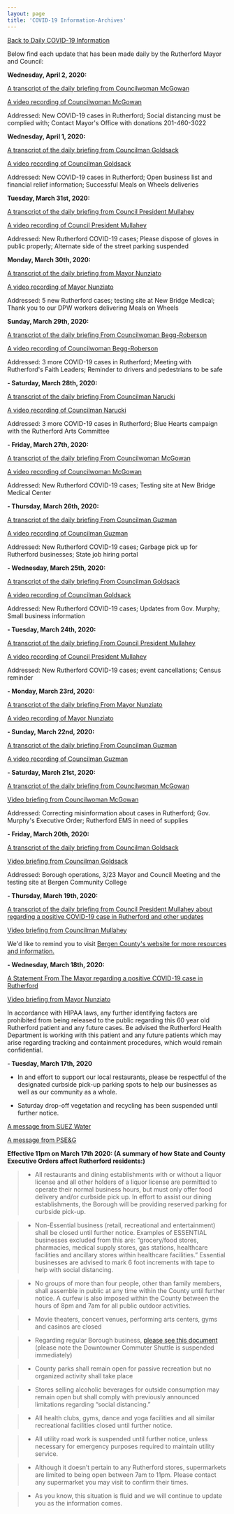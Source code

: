 ```yaml
---
layout: page
title: 'COVID-19 Information-Archives'
---
```


[Back to Daily COVID-19 Information](/covid-information)

Below find each update that has been made daily by the Rutherford Mayor and Council: 

**Wednesday, April 2, 2020:** 

[A transcript of the daily briefing from Councilwoman McGowan](https://storage.googleapis.com/static.rutherford-nj.com/covid/April%202%202020%20Stephanie%20McGowan.pdf)

[A video recording of Councilwoman McGowan](https://www.youtube.com/watch?v=z9TgO-VGbVQ)

Addressed: New COVID-19 cases in Rutherford; Social distancing must be complied with; Contact Mayor's Office with donations 201-460-3022


**Wednesday, April 1, 2020:** 

[A transcript of the daily briefing from Councilman Goldsack](https://storage.googleapis.com/static.rutherford-nj.com/covid/April%201%202020%20Mark%20Goldsack.pdf)

[A video recording of Councilman Goldsack](https://youtu.be/HxTeBFkGA_4)

Addressed: New COVID-19 cases in Rutherford; Open business list and financial relief information; Successful Meals on Wheels deliveries

**Tuesday, March 31st, 2020:** 

[A transcript of the daily briefing from Council President Mullahey](https://storage.googleapis.com/static.rutherford-nj.com/covid/March%2031%202020%20Tom%20Mullahey%20(2).pdf)

[A video recording of Council President Mullahey](https://youtu.be/z5KzZuaMYT0)

Addressed: New Rutherford COVID-19 cases; Please dispose of gloves in public properly; Alternate side of the street parking suspended

**Monday, March 30th, 2020:** 

[A transcript of the daily briefing from Mayor Nunziato](https://storage.googleapis.com/static.rutherford-nj.com/covid/March%2030%202020%20Frank%20Nunziato%20(1).pdf)

[A video recording of Mayor Nunziato](https://youtu.be/ix8iuDUbKSk)

Addressed: 5 new Rutherford cases; testing site at New Bridge Medical; Thank you to our DPW workers delivering Meals on Wheels

**Sunday, March 29th, 2020:** 

[A transcript of the daily briefing From Councilwoman Begg-Roberson](https://storage.googleapis.com/static.rutherford-nj.com/covid/March%2029%202020%20Maria%20Begg-Roberson.pdf)

[A video recording of Councilwoman Begg-Roberson](https://www.youtube.com/watch?v=s1FF3IYMaqA)

Addressed: 3 more COVID-19 cases in Rutherford; Meeting with Rutherford's Faith Leaders; Reminder to drivers and pedestrians to be safe 


**- Saturday, March 28th, 2020:** 

[A transcript of the daily briefing From Councilman Narucki](https://storage.googleapis.com/static.rutherford-nj.com/covid/March%2028%202020%20Eddie%20Narucki.pdf)

[A video recording of Councilman Narucki](https://www.youtube.com/watch?v=_72wB6erEag)

Addressed: 3 more COVID-19 cases in Rutherford; Blue Hearts campaign with the Rutherford Arts Committee

**- Friday, March 27th, 2020:** 

[A transcript of the daily briefing From Councilwoman McGowan](https://storage.googleapis.com/static.rutherford-nj.com/covid/March%2027%202020%20Stephanie%20McGowan%20(1).pdf)

[A video recording of Councilwoman McGowan](https://youtu.be/KmufdW8If5g)

Addressed: New Rutherford COVID-19 cases; Testing site at New Bridge Medical Center

**- Thursday, March 26th, 2020:** 

[A transcript of the daily briefing From Councilman Guzman](https://storage.googleapis.com/static.rutherford-nj.com/covid/March%2026%202020%20Ray%20Guzman.pdf)

[A video recording of Councilman Guzman](https://www.youtube.com/watch?v=3SJ-2IxDWlQ)

Addressed: New Rutherford COVID-19 cases; Garbage pick up for Rutherford businesses; State job hiring portal 

**- Wednesday, March 25th, 2020:** 

[A transcript of the daily briefing From Councilman Goldsack](https://storage.googleapis.com/static.rutherford-nj.com/building/Building%20Dept%20Forms/March%2025%202020%20Mark%20Goldsack%20(1).pdf)

[A video recording of Councilman Goldsack](https://www.youtube.com/watch?v=aJVNdsTyw0c)

Addressed: New Rutherford COVID-19 cases; Updates from Gov. Murphy; Small business information

**- Tuesday, March 24th, 2020:** 

[A transcript of the daily briefing From Council President Mullahey](https://storage.googleapis.com/static.rutherford-nj.com/covid/March%2024%202020%20Tom%20Mullahey.pdf)

[A video recording of Council President Mullahey](https://www.youtube.com/watch?v=4XGpwQnRpD4)

Addressed: New Rutherford COVID-19 cases; event cancellations; Census reminder

**- Monday, March 23rd, 2020:** 

[A transcript of the daily briefing From Mayor Nunziato](https://storage.googleapis.com/static.rutherford-nj.com/covid/March%2023%202020%20Frank%20Nunziato.pdf)

[A video recording of Mayor Nunziato](https://www.youtube.com/watch?v=9AKF5dGbLwc)

**- Sunday, March 22nd, 2020:** 

[A transcript of the daily briefing From Councilman Guzman](https://storage.googleapis.com/static.rutherford-nj.com/covid/March%2022%202020%20Ray%20Guzman%20Statement.pdf)

[A video recording of Councilman Guzman](https://www.youtube.com/watch?v=pZxbHxbYTeA)

**- Saturday, March 21st, 2020:** 

[A transcript of the daily briefing from Councilwoman McGowan](https://storage.googleapis.com/static.rutherford-nj.com/covid/Stephanie%20McGowan's%20Statement%203_21_20%20(1).pdf)

[Video briefing from Councilwoman McGowan](https://www.youtube.com/watch?v=_BafsUg3gK4)

Addressed: Correcting misinformation about cases in Rutherford; Gov. Murphy's Executive Order; Rutherford EMS in need of supplies


**- Friday, March 20th, 2020:** 

[A transcript of the daily briefing from Councilman Goldsack](https://storage.googleapis.com/static.rutherford-nj.com/covid/Mark%20Goldsack's%20Statement%203_20_20%20(1).pdf)

[Video briefing from Councilman Goldsack](https://www.youtube.com/watch?v=QwE6gZ4MzuA&t=47s)

Addressed: Borough operations, 3/23 Mayor and Council Meeting and the testing site at Bergen Community College

**- Thursday, March 19th, 2020:** 

[A transcript of the daily briefing from Council President Mullahey about regarding a positive COVID-19 case in Rutherford and other updates](https://storage.googleapis.com/static.rutherford-nj.com/covid/Tom%20Mullahey's%20Statement%203_19_20.pdf)

[Video briefing from Councilman Mullahey](https://www.youtube.com/watch?v=BjQFA-zNcYo&t=41s)

We'd like to remind you to visit [Bergen County's website for more resources and information.](https://www.co.bergen.nj.us/health-promotion/2019-novel-corona-virus) 

**- Wednesday, March 18th, 2020:**

[A Statement From The Mayor regarding a positive COVID-19 case in Rutherford](https://storage.googleapis.com/static.rutherford-nj.com/covid/Mayor's%20Statement%203_18_20.pdf)

[Video briefing from Mayor Nunziato](https://www.youtube.com/watch?v=IbYqQlf0HWY&t=40s)

In accordance with HIPAA laws, any further identifying factors are prohibited from being released to the public regarding this 60 year old Rutherford patient and any future cases. Be advised the Rutherford Health Department is working with this patient and any future patients which may arise regarding tracking and containment procedures, which would remain confidential.

**- Tuesday, March 17th, 2020**

- In and effort to support our local restaurants, please be respectful of the designated curbside pick-up parking spots to help our businesses as well as our community as a whole.

- Saturday drop-off vegetation and recycling has been suspended until further notice.

[A message from SUEZ Water](https://storage.googleapis.com/static.rutherford-nj.com/covid/SUEZ_CovidUpdate0317.pdf)

[A message from PSE&G](https://storage.googleapis.com/static.rutherford-nj.com/covid/PSEG.pdf)

**Effective 11pm on March 17th 2020: (A summary of how State and County Executive Orders affect Rutherford residents:)** 

> - All restaurants and dining establishments with or without a liquor license and all other holders of a liquor license are permitted to operate their normal business hours, but must only offer food delivery and/or curbside pick up. In effort to assist our dining establishments, the Borough will be providing reserved parking for curbside pick-up.

> - Non-Essential business (retail, recreational and entertainment) shall be closed until further notice. Examples of ESSENTIAL businesses excluded from this are: “grocery/food stores, pharmacies, medical supply stores, gas stations, healthcare facilities and ancillary stores within healthcare facilities.” Essential businesses are advised to mark 6 foot increments with tape to help with social distancing.

> - No groups of more than four people, other than family members, shall assemble in public at any time within the County until further notice. A curfew is also imposed within the County between the hours of 8pm and 7am for all public outdoor activities. 

> - Movie theaters, concert venues, performing arts centers, gyms and casinos are closed

> - Regarding regular Borough business, [please see this document](https://storage.googleapis.com/static.rutherford-nj.com/covid/3_16%20Borough%20Operations.pdf) (please note the Downtowner Commuter Shuttle is suspended immediately)

> - County parks shall remain open for passive recreation but no organized activity shall take place

> - Stores selling alcoholic beverages for outside consumption may remain open but shall comply with previously announced limitations regarding “social distancing.”

> - All health clubs, gyms, dance and yoga facilities and all similar recreational facilities closed until further notice.

> - All utility road work is suspended until further notice, unless necessary for emergency purposes required to maintain utility service. 

> - Although it doesn’t pertain to any Rutherford stores, supermarkets are limited to being open between 7am to 11pm. Please contact any supermarket you may visit to confirm their times.

> - As you know, this situation is fluid and we will continue to update you as the information comes. 
